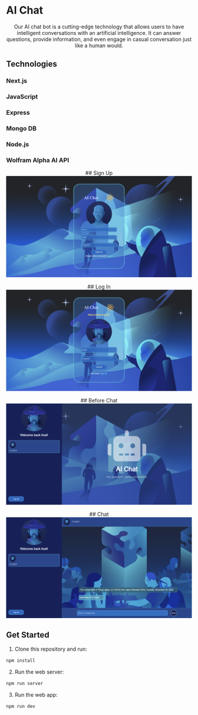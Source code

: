 # AI Chat

<p align="center">
Our AI chat bot is a cutting-edge technology that allows users to have intelligent conversations with an artificial intelligence. It can answer questions, provide information, and even engage in casual conversation just like a human would.

## Technologies

### Next.js
### JavaScript
### Express
### Mongo DB
### Node.js
### Wolfram Alpha AI API


<p align="center">
## Sign Up

<img src='./public/images/signup.png'/>


<p align="center">
## Log In

<img src='./public/images/login-image.png'/>


<p align="center">
## Before Chat

<img src='./public/images/prev-chat.png'/>


<p align="center">
## Chat

<img src='./public/images/chat-image.png'/>


## Get Started

1. Clone this repository and run:
```sh
npm install
```
2. Run the web server:
```sh
npm run server
```
3. Run the web app:
```sh
npm run dev
```



